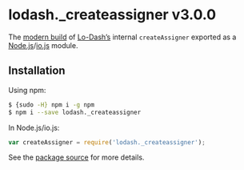 # lodash._createassigner v3.0.0

The [modern build](https://github.com/lodash/lodash/wiki/Build-Differences) of [Lo-Dash’s](https://lodash.com/) internal `createAssigner` exported as a [Node.js](http://nodejs.org/)/[io.js](https://iojs.org/) module.

## Installation

Using npm:

```bash
$ {sudo -H} npm i -g npm
$ npm i --save lodash._createassigner
```

In Node.js/io.js:

```js
var createAssigner = require('lodash._createassigner');
```

See the [package source](https://github.com/lodash/lodash/blob/3.0.0-npm-packages/lodash._createassigner/index.js) for more details.

